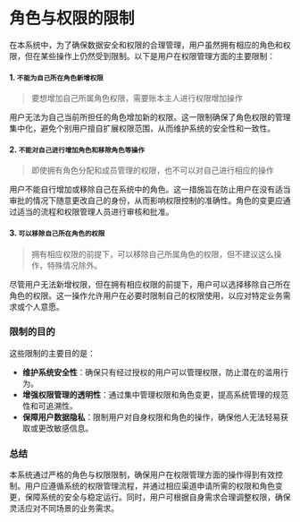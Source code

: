 # 角色与权限的限制

在本系统中，为了确保数据安全和权限的合理管理，用户虽然拥有相应的角色和权限，但在某些操作上仍然受到限制。以下是用户在权限管理方面的主要限制：

#### **1. `不能为自己所在角色新增权限`**

> 要想增加自己所属角色权限，需要账本主人进行权限增加操作

用户无法为自己当前所担任的角色增加新的权限。这一限制确保了角色权限的管理集中化，避免个别用户擅自扩展权限范围，从而维护系统的安全性和一致性。

#### **2. `不能对自己进行增加角色和移除角色等操作`**

> 即使拥有角色分配和成员管理的权限，也不可以对自己进行相应的操作

用户不能自行增加或移除自己在系统中的角色。这一措施旨在防止用户在没有适当审批的情况下随意更改自己的身份，从而影响权限控制的准确性。角色的变更应通过适当的流程和权限管理人员进行审核和批准。

#### **3. `可以移除自己所在角色的权限`**

> 拥有相应权限的前提下，可以移除自己所属角色的权限，但不建议这么操作，特殊情况除外。

尽管用户无法新增权限，但在拥有相应权限的前提下，用户可以选择移除自己所在角色的权限。这一操作允许用户在必要时限制自己的权限使用，以应对特定业务需求或个人意愿。

### **限制的目的**

这些限制的主要目的是：

- **维护系统安全性**：确保只有经过授权的用户可以管理权限，防止潜在的滥用行为。
- **增强权限管理的透明性**：通过集中管理权限和角色变更，提高系统管理的规范性和可追溯性。
- **保障用户数据隐私**：限制用户对自身权限和角色的操作，确保他人无法轻易获取或更改敏感信息。

### **总结**

本系统通过严格的角色与权限限制，确保用户在权限管理方面的操作得到有效控制。用户应遵循系统的权限管理流程，并通过相应渠道申请所需的权限和角色变更，保障系统的安全与稳定运行。同时，用户可根据自身需求合理调整权限，确保灵活应对不同场景的业务需求。